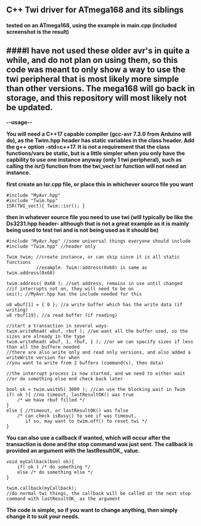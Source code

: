 ## C++ Twi driver for ATmega168 and its siblings

#### tested on an ATmega168, using the example in main.cpp (included screenshot is the result)

####I have not used these older avr's in quite a while, and do not plan on using them, so this code was meant to only show a way to use the twi peripheral that is most likely more simple than other versions. The mega168 will go back in storage, and this repository will most likely not be updated.
----------

**--usage--**

**You will need a C++17 capable compiler (gcc-avr 7.3.0 from Arduino will do), as the Twim.hpp header has static variables in the class header. Add the g++ option -std=c++17. It is not a requirement that the class functions/vars be static, but is a little simpler when you only have the capbility to use one instance anyway (only 1 twi peripheral), such as calling the isr() function from the twi_vect isr function will not need an instance.**

**first create an Isr.cpp file, or place this in whichever source file you want**
```
#include "MyAvr.hpp"
#include "Twim.hpp"
ISR(TWI_vect){ Twim::isr(); }
```
**then in whatever source file you need to use twi (will typically be like the Ds3231.hpp header- although that is not a great example as it is mainly being used to test twi and is not being used as it should be)**
```
#include "MyAvr.hpp" //some universal things everyone should include
#include "Twim.hpp" //header only

Twim twim; //create instance, or can skip since it is all static functions
           //example- Twim::address(0x68) is same as twim.address(0x68)

twim.address( 0x68 ); //set address, remains in use until changed
//if interrupts not on, they will need to be on
sei(); //MyAvr.hpp has the include needed for this

u8 wbuf[1] = { 0 }; //a write buffer which has the write data (if writing)
u8 rbuf[19]; //a read buffer (if reading)

//start a transaction in several ways-
twim.writeRead( wbuf, rbuf ); //we want all the buffer used, so the sizes are already in the type
twim.writeRead( wbuf, 1, rbuf, 1 ); //or we can specify sizes if less than all the buffere needed
//there are also write only and read only versions, and also added a writeWrite version for when
//you want to write from 2 buffers (command(s), then data)

//the interrupt process is now started, and we need to either wait
//or do something else end check back later

bool ok = twim.waitUS( 3000 ); //can use the blocking wait in Twim
if( ok ){ //no timeout, lastResultOK() was true
    /* we have rbuf filled */ 
}
else { //timeout, or lastResultOK() was false
    /* can check isBusy() to see if was timeout, 
       if so, may want to twim.off() to reset twi */ 
}
````
**You can also use a callback if wanted, which will occur after the transaction is done and the stop command was just sent. The callback is provided an argument with the lastResultOK_ value.**

```
void myCallback(bool ok){
    if( ok ) /* do something */
    else /* do something else */
}

twim.callback(myCallback);
//do normal twi things, the callback will be called at the next stop command with lastResultOK_ as the argument

```

**The code is simple, so if you want to change anything, then simply change it to suit your needs.**

